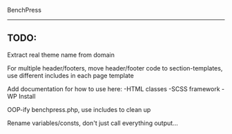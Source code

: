 BenchPress

----------
TODO:
----------
Extract real theme name from domain

For multiple header/footers, move header/footer code to section-templates, use different includes in each page template

Add documentation for how to use here:
-HTML classes
-SCSS framework
-WP Install

OOP-ify benchpress.php, use includes to clean up

Rename variables/consts, don't just call everything output...
